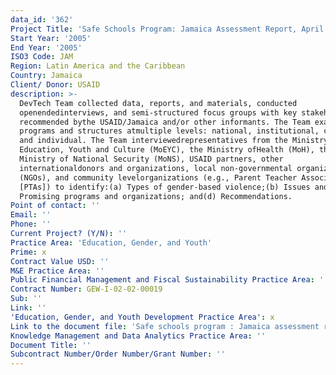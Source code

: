 ```yaml
---
data_id: '362'
Project Title: 'Safe Schools Program: Jamaica Assessment Report, April 2005'
Start Year: '2005'
End Year: '2005'
ISO3 Code: JAM
Region: Latin America and the Caribbean
Country: Jamaica
Client/ Donor: USAID
description: >-
  DevTech Team collected data, reports, and materials, conducted
  openendedinterviews, and semi-structured focus groups with key stakeholders
  recommended bythe USAID/Jamaica and/or other informants. The Team examined
  programs and structures atmultiple levels: national, institutional, community,
  and individual. The Team interviewedrepresentatives from the Ministry of
  Education, Youth and Culture (MoEYC), the Ministry ofHealth (MoH), the
  Ministry of National Security (MoNS), USAID partners, other
  internationaldonors and organizations, local non-governmental organizations
  (NGOs), and community levelorganizations (e.g., Parent Teacher Associations
  [PTAs]) to identify:(a) Types of gender-based violence;(b) Issues and gaps;(c)
  Promising programs and organizations; and(d) Recommendations.
Point of contact: ''
Email: ''
Phone: ''
Current Project? (Y/N): ''
Practice Area: 'Education, Gender, and Youth'
Prime: x
Contract Value USD: ''
M&E Practice Area: ''
Public Financial Management and Fiscal Sustainability Practice Area: ''
Contract Number: GEW-I-02-02-00019
Sub: ''
Link: ''
'Education, Gender, and Youth Development Practice Area': x
Link to the document file: 'Safe schools program : Jamaica assessment report, April 11-22, 2005'
Knowledge Management and Data Analytics Practice Area: ''
Document Title: ''
Subcontract Number/Order Number/Grant Number: ''
---
```

